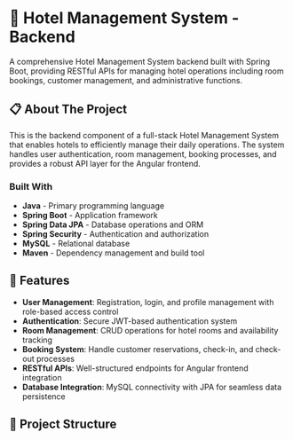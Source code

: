 # 🏨 Hotel Management System - Backend

A comprehensive Hotel Management System backend built with Spring Boot, providing RESTful APIs for managing hotel operations including room bookings, customer management, and administrative functions.

## 📋 About The Project

This is the backend component of a full-stack Hotel Management System that enables hotels to efficiently manage their daily operations. The system handles user authentication, room management, booking processes, and provides a robust API layer for the Angular frontend.

### Built With

- **Java** - Primary programming language
- **Spring Boot** - Application framework
- **Spring Data JPA** - Database operations and ORM
- **Spring Security** - Authentication and authorization
- **MySQL** - Relational database
- **Maven** - Dependency management and build tool

## 🚀 Features

- **User Management**: Registration, login, and profile management with role-based access control
- **Authentication**: Secure JWT-based authentication system
- **Room Management**: CRUD operations for hotel rooms and availability tracking
- **Booking System**: Handle customer reservations, check-in, and check-out processes
- **RESTful APIs**: Well-structured endpoints for Angular frontend integration
- **Database Integration**: MySQL connectivity with JPA for seamless data persistence

## 📁 Project Structure


